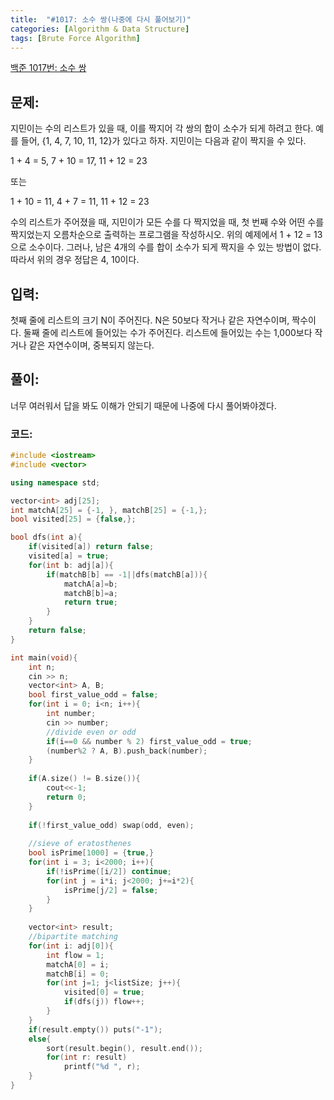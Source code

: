 ```yaml
---
title:  "#1017: 소수 쌍(나중에 다시 풀어보기)"
categories: [Algorithm & Data Structure]
tags: [Brute Force Algorithm]
---
```


[백준 1017번: 소수 쌍](https://www.acmicpc.net/problem/1017)

## 문제:

지민이는 수의 리스트가 있을 때, 이를 짝지어 각 쌍의 합이 소수가 되게 하려고 한다. 예를 들어, {1, 4, 7, 10, 11, 12}가 있다고 하자. 지민이는 다음과 같이 짝지을 수 있다.

1 + 4 = 5, 7 + 10 = 17, 11 + 12 = 23

또는

1 + 10 = 11, 4 + 7 = 11, 11 + 12 = 23

수의 리스트가 주어졌을 때, 지민이가 모든 수를 다 짝지었을 때, 첫 번째 수와 어떤 수를 짝지었는지 오름차순으로 출력하는 프로그램을 작성하시오. 위의 예제에서 1 + 12 = 13으로 소수이다. 그러나, 남은 4개의 수를 합이 소수가 되게 짝지을 수 있는 방법이 없다. 따라서 위의 경우 정답은 4, 10이다.

## 입력:

첫째 줄에 리스트의 크기 N이 주어진다. N은 50보다 작거나 같은 자연수이며, 짝수이다. 둘째 줄에 리스트에 들어있는 수가 주어진다. 리스트에 들어있는 수는 1,000보다 작거나 같은 자연수이며, 중복되지 않는다.

## 풀이:

너무 여러워서 답을 봐도 이해가 안되기 때문에 나중에 다시 풀어봐야겠다.

### 코드:

```cpp
#include <iostream>
#include <vector>

using namespace std;

vector<int> adj[25];
int matchA[25] = {-1, }, matchB[25] = {-1,};
bool visited[25] = {false,};

bool dfs(int a){
	if(visited[a]) return false;
	visited[a] = true;
	for(int b: adj[a]){
		if(matchB[b] == -1||dfs(matchB[a])){
			matchA[a]=b;
			matchB[b]=a;
			return true;
		}
	}
	return false;
}

int main(void){
	int n;
	cin >> n;
	vector<int> A, B;
	bool first_value_odd = false;
	for(int i = 0; i<n; i++){
		int number;
		cin >> number;
		//divide even or odd
		if(i==0 && number % 2) first_value_odd = true;
		(number%2 ? A, B).push_back(number);
	}
	
	if(A.size() != B.size()){
		cout<<-1;
		return 0;
	}
	
	if(!first_value_odd) swap(odd, even);
	
	//sieve of eratosthenes
	bool isPrime[1000] = {true,}
	for(int i = 3; i<2000; i++){
		if(!isPrime([i/2]) continue;
		for(int j = i*i; j<2000; j+=i*2){
			isPrime[j/2] = false;
		}
	}
	
	vector<int> result;
	//bipartite matching
	for(int i: adj[0]){
		int flow = 1;
		matchA[0] = i;
		matchB[i] = 0;
		for(int j=1; j<listSize; j++){
			visited[0] = true;
			if(dfs(j)) flow++;
		}
	}
	if(result.empty()) puts("-1");
    else{
        sort(result.begin(), result.end());
        for(int r: result)
            printf("%d ", r);
    }
}
```
